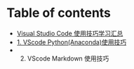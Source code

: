 # Table of contents

* [Visual Studio Code 使用技巧学习汇总](README.md)
* [1. VScode Python\(Anaconda\)使用技巧](1.vscode_python.md)
* 2. VScode Markdown 使用技巧

